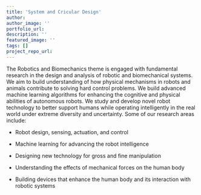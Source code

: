 ```yaml
---
title: 'System and Cricular Design'
author:
author_image: ''
portfolio_url:
description: ''
featured_image: ''
tags: []
project_repo_url:
---
```


The Robotics and Biomechanics theme is engaged with fundamental research in the design and analysis of robotic and biomechanical systems. We aim to build understanding of how physical mechanisms in robots and animals contribute to solving hard control problems. We build advanced machine learning algorithms for enhancing the cognitive and physical abilities of autonomous robots. We study and develop novel robot technology to better support humans while operating intelligently in the real world under extreme diversity and uncertainty. Some of our research areas include:

* Robot design, sensing, actuation, and control

* Machine learning for advancing the robot intelligence

* Designing new technology for gross and fine manipulation

* Understanding the effects of mechanical forces on the human body

* Building devices that enhance the human body and its interaction with robotic systems
